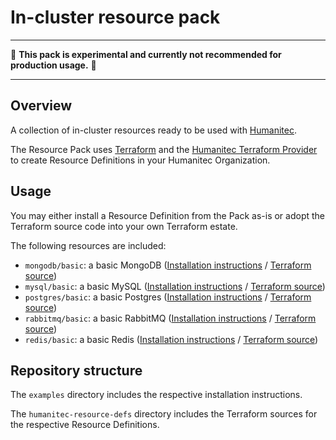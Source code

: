 # In-cluster resource pack

---

:construction: __This pack is experimental and currently not recommended for production usage.__ :construction:

---

## Overview

A collection of in-cluster resources ready to be used with [Humanitec](https://humanitec.com/).

The Resource Pack uses [Terraform](https://terraform.io) and the [Humanitec Terraform Provider](https://registry.terraform.io/providers/humanitec/humanitec) to create Resource Definitions in your Humanitec Organization.

## Usage

You may either install a Resource Definition from the Pack as-is or adopt the Terraform source code into your own Terraform estate.

The following resources are included:

- `mongodb/basic`: a basic MongoDB ([Installation instructions](./examples/mongodb/README.md#deploy-and-use-this-example) / [Terraform source](./humanitec-resource-defs/mongodb/basic))
- `mysql/basic`: a basic MySQL ([Installation instructions](./examples/mysql/README.md#deploy-and-use-this-example) / [Terraform source](./humanitec-resource-defs/mysql/basic))
- `postgres/basic`: a basic Postgres ([Installation instructions](./examples/postgres/README.md#deploy-and-use-this-example) / [Terraform source](./humanitec-resource-defs/postgres/basic))
- `rabbitmq/basic`: a basic RabbitMQ ([Installation instructions](./examples/rabbitmq/README.md#deploy-and-use-this-example) / [Terraform source](./humanitec-resource-defs/rabbitmq/basic))
- `redis/basic`: a basic Redis ([Installation instructions](./examples/redis/README.md#deploy-and-use-this-example) / [Terraform source](./humanitec-resource-defs/redis/basic))

## Repository structure

The `examples` directory includes the respective installation instructions.

The `humanitec-resource-defs` directory includes the Terraform sources for the respective Resource Definitions.